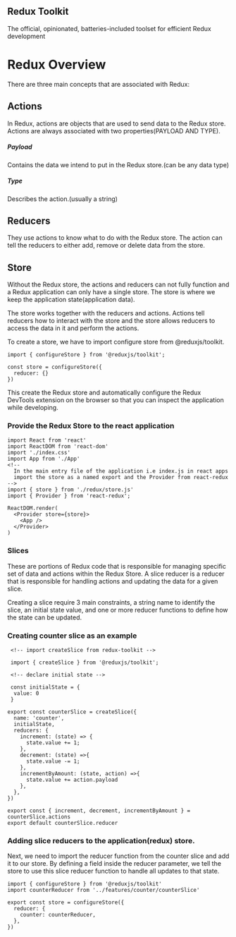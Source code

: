 ## Redux Toolkit

The official, opinionated, batteries-included toolset for efficient Redux development

# Redux Overview

There are three main concepts that are associated with Redux:

## Actions

In Redux, actions are objects that are used to send data to the Redux store.
Actions are always associated with two properties(PAYLOAD AND TYPE).

##### Payload

Contains the data we intend to put in the Redux store.(can be any data type)

##### Type

Describes the action.(usually a string)

## Reducers

They use actions to know what to do with the Redux store. The action can tell the reducers to either add, remove or delete data from the store.

## Store

Without the Redux store, the actions and reducers can not fully function and a Redux application can only have a single store.
The store is where we keep the application state(application data).

The store works together with the reducers and actions. Actions tell reducers how to interact with the store and the store allows reducers to access the data in it and perform the actions.

To create a store, we have to import configure store from @reduxjs/toolkit.

```
import { configureStore } from '@reduxjs/toolkit';

const store = configureStore({
  reducer: {}
})
```

This create the Redux store and automatically configure the Redux DevTools extension on the browser so that you can inspect the application while developing.

### Provide the Redux Store to the react application

```
import React from 'react'
import ReactDOM from 'react-dom'
import './index.css'
import App from './App'
<!--
  In the main entry file of the application i.e index.js in react apps
  import the store as a named export and the Provider from react-redux
-->
import { store } from './redux/store.js'
import { Provider } from 'react-redux';

ReactDOM.render(
  <Provider store={store}>
    <App />
  </Provider>
)

```

### Slices

These are portions of Redux code that is responsible for managing specific set of data and actions within the Redux Store.
A slice reducer is a reducer that is responsible for handling actions and updating the data for a given slice.

Creating a slice require 3 main constraints, a string name to identify the slice, an initial state value, and one or more reducer functions to define how the state can be updated.

### Creating counter slice as an example

```
 <!-- import createSlice from redux-toolkit -->

 import { createSlice } from '@reduxjs/toolkit';

 <!-- declare initial state -->

 const initialState = {
  value: 0
 }

export const counterSlice = createSlice({
  name: 'counter',
  initialState,
  reducers: {
    increment: (state) => {
      state.value += 1;
    },
    decrement: (state) =>{
      state.value -= 1;
    },
    incrementByAmount: (state, action) =>{
      state.value += action.payload
    },
  },
})

export const { increment, decrement, incrementByAmount } = counterSlice.actions
export default counterSlice.reducer

```

### Adding slice reducers to the application(redux) store.

Next, we need to import the reducer function from the counter slice and add it to our store. By defining a field inside the reducer parameter, we tell the store to use this slice reducer function to handle all updates to that state.

```
import { configureStore } from '@reduxjs/toolkit'
import counterReducer from '../features/counter/counterSlice'

export const store = configureStore({
  reducer: {
    counter: counterReducer,
  },
})
```
